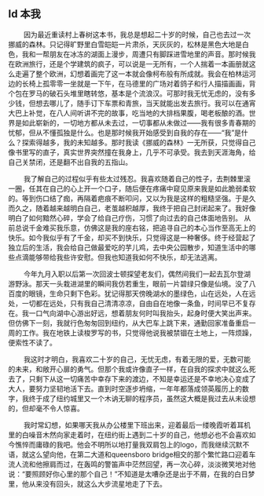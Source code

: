 ## Id 本我

&nbsp;&nbsp;&nbsp;&nbsp;&nbsp;&nbsp;&nbsp;&nbsp;因为最近重读村上春树这本书，我总是想起二十岁的时候，自己也去过一次挪威的森林。只记得旷野里白雪皑皑一片肃杀，天灰灰的，松林是黑色大地是白色，我和一帮朋友在冰冻的湖面上漫步，周遭只有脚踩进雪地里的声音。那时候我在欧洲旅行，还是个学建筑的疯子，可以说是一无所有，一个人揣着一本画册就这么走遍了整个欧洲，幻想着画完了这一本就会像柯布般有所成就。我会在柏林运河边的长椅上孤零零一坐就是一下午，在马德里的广场对着鸽子和行人描描画画，背个包在罗马的破石头堆里瞎转悠，基本是个流浪汉。可那时我无忧无虑的，没有多少钱，但想去哪儿了，随手订下车票和青旅，当天就能出发去旅行。我可以在通宵大巴上补觉，在八人间听讲不完的故事，吃当地的大排档果腹，喝老板酿的酒。世界是如此崭新的，一切地方都从未去过，一切事都从未做过——我有很多青春期的忧郁，但从不懂孤独是什么。也是那时候我开始感受到自我的存在——“我”是什么？探索得越多，我的未知越多。那时我读《挪威的森林》一无所获，只觉得自己像书里写的直子，真实世界突然撞在我身上，几乎不可承受。我去到天涯海角，给自己关禁闭，还是翻不出自我的五指山。

&nbsp;&nbsp;&nbsp;&nbsp;&nbsp;&nbsp;&nbsp;&nbsp;我了解自己的过程似乎有些太过残忍。我喜欢随着自己的性子，去荆棘里滚一圈，任其在自己的心上开一个口子，随后便在疼痛中窥见原来我是如此脆弱柔软的。等到伤口结了痂，再隔着疤痕不断叩问，又以为我是这样的粗糙坚强。于是久而久之，随着越来越明白自己，老茧越积越厚，我终于把自己封闭起来了。我好像明白了如何黯然心碎，学会了给自己疗伤，习惯了向过去的自己体面地告别。
从前总说千金难买我乐意，仿佛这是我的座右铭，把追寻自己的本心当作至高无上的快乐。如今我似乎有了千金，却买不到快乐，只觉得这是一种奢侈。终于经营起了独立后的生活，我会给自己做最爱吃的芋儿鸡，去中央公园散步，知道生活中的哪些点滴能够带给我些许安慰。但我也知道我如何不快乐，却无法逃离。

&nbsp;&nbsp;&nbsp;&nbsp;&nbsp;&nbsp;&nbsp;&nbsp;今年九月入职以后第一次回波士顿探望老友们，偶然间我们一起去瓦尔登湖游野泳。那天一头栽进湖里的瞬间我仿若重生，眼前一片碧绿只像是仙境。没了八百度的眼镜，生命只剩下色彩。犹记得那天傍晚湖水的墨绿色，山在远处，人在远处，一切都在远处，只有我自己清清凉凉，自由自在地像一条鱼，时间早已不复存在。我一口气向湖中心游出好远，想着朋友何时叫我抬头，起身时便大笑出声来。但仿佛下一刻，我就行色匆匆回到纽约，从大巴车上跳下来，通勤回家准备重启一周的工作。我在地铁上读梭罗写的书，只觉得他说我被禁锢在土地上，一阵烦躁，便索性不读了。

&nbsp;&nbsp;&nbsp;&nbsp;&nbsp;&nbsp;&nbsp;&nbsp;我这时才明白，我喜欢二十岁的自己，无忧无虑，有着无限的爱，无数可能的未来，和敞开心扉的勇气。但那个我或许像直子一样，在自我的探求中就这么死去了，只剩下从这一切痛苦中幸存下来的渡边，不知是幸运还是不幸地决心变成了大人，要努力坚韧地活下去。直到时空逐步坍缩，一年年都落成领英履历上的数字，我终于成了纽约城里又一个木讷无聊的程序员，虽然这大概是我过去从未设想的，但却毫不令人惊喜。

&nbsp;&nbsp;&nbsp;&nbsp;&nbsp;&nbsp;&nbsp;&nbsp;我时常幻想，如果哪天我从办公楼里下班出来，迎着最后一缕晚霞听着耳机里的白噪音木然向家走着时，在纽约街上遇到二十岁的自己，他想必也不会喜欢如今憔悴而庸碌的我吧。他会不明所以地打量我双肩包上的logo，而我继续沉默不语，就这么望向他，在第二大道和queensboro bridge相交的那个繁忙路口迎着车流人流和他擦肩而过，在轰鸣的警笛声中茫然回望，再一次心碎，淡淡微笑地对他说：“要照顾好你心里的那个自己！”不知道是太嘈杂还是出于不屑，在我的白日梦里，他从来没有回头，就这么大步流星地走了下去。